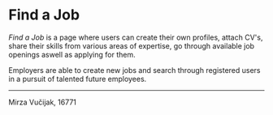# Find a Job

*Find a Job* is a page where users can create their own profiles, attach CV's, share their skills from various areas of expertise, go through available job openings aswell as applying for them.

Employers are able to create new jobs and search through registered users in a pursuit of talented future employees. 

---

Mirza Vučijak, 16771
